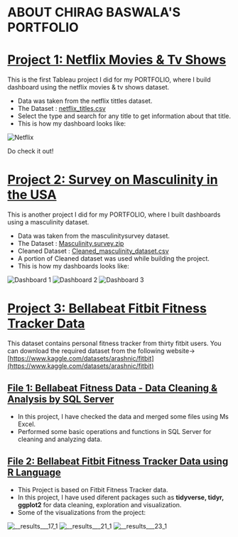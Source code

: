 # ABOUT CHIRAG BASWALA'S PORTFOLIO

# [Project 1: Netflix Movies & Tv Shows ](https://public.tableau.com/app/profile/chirag.baswala/viz/NetflixDashboard_16798243027150/Netflix)
This is the first Tableau project I did for my PORTFOLIO, where I build dashboard using the netflix movies & tv shows dataset.

* Data was taken from the netflix tittles dataset.
* The Dataset : [netflix_titles.csv](https://github.com/chiragbaswala/MY_PORTFOLIO_PROJECTS/files/11511512/netflix_titles.csv)
* Select the type and search for any title to get information about that title.
* This is how my dashboard looks like:

![Netflix](https://github.com/chiragbaswala/MY_PORTFOLIO_PROJECTS/assets/69474163/02d8bda2-a7c1-4699-872b-6bad030f20ca)

Do check it out!

# [Project 2: Survey on Masculinity in the USA](https://public.tableau.com/app/profile/chirag.baswala/viz/SurveyonMasculinityintheUSA/Dashboard1)
This is another project I did for my PORTFOLIO, where I built dashboards using a masculinity dataset.

* Data was taken from the masculinitysurvey dataset.
* The Dataset : [Masculinity.survey.zip](https://github.com/chiragbaswala/MY_PORTFOLIO_PROJECTS/files/11511549/Masculinity.survey.zip)
* Cleaned Dataset : [Cleaned_masculinity_dataset.csv](https://github.com/chiragbaswala/MY_PORTFOLIO_PROJECTS/files/11511558/Cleaned_masculinity_dataset.csv)
* A portion of Cleaned dataset was used while building the project.
* This is how my dashboards looks like:

![Dashboard 1](https://github.com/chiragbaswala/MY_PORTFOLIO_PROJECTS/assets/69474163/5c12a949-ab97-402f-a134-44f083855d46)
![Dashboard 2](https://github.com/chiragbaswala/MY_PORTFOLIO_PROJECTS/assets/69474163/66ddf632-4477-4cff-b359-c1b647172265)
![Dashboard 3](https://github.com/chiragbaswala/MY_PORTFOLIO_PROJECTS/assets/69474163/f7a90b95-2d65-48fa-8ea9-120022cd3234)

# [Project 3: Bellabeat Fitbit Fitness Tracker Data](https://github.com/chiragbaswala/MY_PORTFOLIO_PROJECTS/blob/main/bellabeat-fitness-data-using-r.ipynb)
This dataset contains personal fitness tracker from thirty fitbit users.
You can download the required dataset from the following website-> [https://www.kaggle.com/datasets/arashnic/fitbit](https://www.kaggle.com/datasets/arashnic/fitbit)

## [File 1: Bellabeat Fitness Data - Data Cleaning & Analysis by SQL Server](https://github.com/chiragbaswala/MY_PORTFOLIO_PROJECTS/blob/main/Bellabeat%20Fitbit%20Fitness%20Tracker%20Data/Bellabeat%20Fitness%20Data%20Cleaning%20and%20Analysis.sql)

* In this project, I have checked the data and merged some files using Ms Excel. 
* Performed some basic operations and functions in SQL Server for cleaning and analyzing data. 

## [File 2: Bellabeat Fitbit Fitness Tracker Data using R Language](https://github.com/chiragbaswala/MY_PORTFOLIO_PROJECTS/blob/main/Bellabeat%20Fitbit%20Fitness%20Tracker%20Data/bellabeat-fitness-data-using-r.ipynb)

* This Project is based on Fitbit Fitness Tracker data.
* In this project, I have used diferent packages such as **tidyverse, tidyr, ggplot2** for data cleaning, exploration and visualization.
* Some of the visualizations from the project:

![__results___17_1](https://github.com/chiragbaswala/MY_PORTFOLIO_PROJECTS/assets/69474163/16e6bbce-7b85-49ec-a399-533b56ecb299)
![__results___21_1](https://github.com/chiragbaswala/MY_PORTFOLIO_PROJECTS/assets/69474163/820fbfc1-67a2-460e-8798-71e143e78bd2)
![__results___23_1](https://github.com/chiragbaswala/MY_PORTFOLIO_PROJECTS/assets/69474163/f28723c6-413b-4500-8df8-add46a5ed684)
